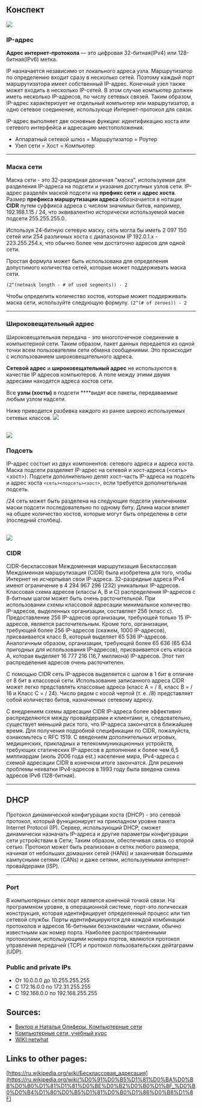 ## Конспект

![](https://www.notion.so/image/https%3A%2F%2Fs3-us-west-2.amazonaws.com%2Fsecure.notion-static.com%2F2c585ca7-2a7d-4846-88cb-a79493fbe408%2FIPv4v6.jpeg?table=block&id=f50ad6c8-1387-4e9c-b7dc-770aebb0f9c6&spaceId=5dbd1be7-396f-4c24-ab12-c8a3aa083d79&width=2000&userId=401c2245-2834-41ac-a3c7-80935b258909&cache=v2)

### IP-адрес

**Адрес интернет-протокола** — это цифровая 32-битная(IPv4) или 128-битная(IPv6) метка.

IP назначается независимо от локального адреса узла. Маршрутизатор по определению входит сразу в несколько сетей. Поэтому каждый порт маршрутизатора имеет собственный IP-адрес. Конечный узел также может входить в несколько IP-сетей. В этом случае компьютер должен иметь несколько IP-адресов, по числу сетевых связей. Таким образом, IP-адрес характеризует не отдельный компьютер или маршрутизатор, а одно сетевое соединение, использующе Интернет-протокол для связи.

IP-адрес выполняет две основные функции: идентификацию хоста или сетевого интерфейса и адресацию местоположения.

-   Aппаратный сетевой шлюз = Маршрутизатор = Роутер
-   Узел сети = Хост = Компьютер

---

### Маска сети

Маска сети - это 32-разрядная двоичная "маска", используемая для разделения IP-адреса на подсети и указания доступных узлов сети. IP-адрес разделён маской подсети на **префикс сети** и **адрес хоста**. Размер **префикса маршрутизации адреса** обозначается в нотации **CIDR** путем суффикса адреса с числом значимых битов, например, 192.168.1.15 / 24, что эквивалентно исторически используемой маске подсети 255.255.255.0.

Используя 24-битную сетевую маску, сеть могла бы иметь 2 097 150 сетей или 254 различных хоста с диапазоном IP 192.0.1.x - 223.255.254.x, что обычно более чем достаточно адресов для одной сети.

Простая формула может быть использована для определения допустимого количества сетей, которые может поддерживать маска сети.

`(2^(netmask length - # of used segments)) - 2`

Чтобы определить количество хостов, которые может поддерживать маска сети, используйте следующую формулу. `(2^(# of zeroes)) - 2`

---

### Ш**ироковещательный адрес**

Широковещательная передача - это многоточечное соединение в компьютерной сети. Таким образом, пакет данных передается из одной точки всем пользователям сети обмена сообщениями. Это происходит с использованием широковещательного адреса.

**Сетевой адрес** и **широковещательный адрес** не используются в качестве IP адресов компьютеров. А поле между этими двумя адресами находятся адреса хостов сети.

Все **узлы (хосты)** в подсети ****видят все пакеты, передаваемые любым узлом надсети.

Ниже приводится разбивка каждого из ранее широко используемых сетевых классов.
![](https://www.notion.so/image/https%3A%2F%2Fs3-us-west-2.amazonaws.com%2Fsecure.notion-static.com%2Fcef3d5f0-8720-4fe1-8eff-499dff56fe52%2F6.jpg?table=block&id=94c3a378-6fbd-43a8-9944-b1893e4473e3&spaceId=5dbd1be7-396f-4c24-ab12-c8a3aa083d79&width=480&userId=401c2245-2834-41ac-a3c7-80935b258909&cache=v2)

![](https://www.notion.so/image/https%3A%2F%2Fs3-us-west-2.amazonaws.com%2Fsecure.notion-static.com%2F0a865666-e0de-4e5f-ad70-ec8d5b1f5b17%2FScreenshot_2020-12-06_17-26-57.png?table=block&id=6bafc227-2e82-4bd4-97c8-86797faf99f2&spaceId=5dbd1be7-396f-4c24-ab12-c8a3aa083d79&width=1390&userId=401c2245-2834-41ac-a3c7-80935b258909&cache=v2)
---

### Подсеть

IP-адрес состоит из двух компонентов: сетевого адреса и адреса хоста. Маска подсети разделяет IP-адрес на сетевой и хост-адреса (<сеть><хост>). Подсети дополнительно делят хост-часть IP-адреса на подсеть и адрес хоста `<сеть><подсеть><хост>`, если требуется дополнительная подсеть.

/24 сеть может быть разделена на следующие подсети увеличением маски подсети последовательно по одному биту. Длина маски влияет на общее количество хостов, которые могут быть определены в сети (последний столбец).

![](Pasted%20image%2020211205091331.png)
---

### CIDR

CIDR-бесклассовая Междоменная маршрутизация Бесклассовая Междоменная маршрутизация (CIDR) была изобретена для того, чтобы Интернет не исчерпывал свои IP-адреса. 32-разрядные адреса IPv4 имеют ограничение в 4 294 967 296 (232) уникальных IP-адресов. Классовая схема адресов (классы A, B и C) распределения IP-адресов с 8-битным шагом может быть очень расточительной. При использовании схемы классовой адресации минимальное количество IP-адресов, выделенных организации, составляет 256 (класс с). Предоставление 256 IP-адресов организации, требующей только 15 IP-адресов, является расточительным. Кроме того, организации, требующей более 256 IP-адресов (скажем, 1000 IP-адресов), присваивается класс B, который выделяет 65 536 IP-адресов. Аналогичным образом, организации, требующей более 65 636 (65 634 пригодных для использования IP-адресов), присваивается сеть класса А, которая выделяет 16 777 216 (16,7 миллиона) IP-адресов. Этот тип распределения адресов очень расточителен.

С помощью CIDR сеть IP-адресов выделяется с шагом в 1 бит в отличие от 8 бит в классовой сети. Использование записанного адреса CIDR может легко представлять классовые адреса (класс A = / 8, класс B = / 16 и Класс C = / 24). Число рядом с косой чертой (т. е. /8) представляет собой количество битов, назначенных сетевому адресу.

С внедрением схемы адресации CIDR IP-адреса более эффективно распределяются между провайдерами и клиентами; и, следовательно, существует меньший риск того, что IP-адреса закончатся в ближайшее время. Для получения подробной спецификации по CIDR, пожалуйста, ознакомьтесь с RFC 1519. С введением дополнительных игровых, медицинских, прикладных и телекоммуникационных устройств, требующих статических IP-адресов в дополнение к более чем 6,5 миллиардам (июль 2006 года est.) население мира, IPv4-адреса с схемой адресации CIDR в конечном итоге закончатся. Для решения проблемы нехватки IPv4-адресов в 1993 году была введена схема адресов IPv6 (128-битная).

---

## DHCP

Протокол динамической конфигурации хоста (DHCP) - это сетевой протокол, который функционирует на прикладном уровне пакета Internet Protocol (IP). Сервер, использующий DHCP, сможет динамически назначать IP-адреса и другие параметры конфигурации сети устройствам в Сети; Таким образом, обеспечивая связь со второй сетью. Протокол может быть реализован в сетях любого размера, начиная от небольших домашних сетей (HANs) и заканчивая большими кампусными сетями (CANs) и даже сетями, используемыми интернет-провайдерами (ISP).

---

### Port

В компьютерных сетях порт является конечной точкой связи. На программном уровне, в операционной системе, порт-это логическая конструкция, которая идентифицирует определенный процесс или тип сетевой службы. Порты идентифицируются для каждой комбинации протоколов и адресов 16-битными беззнаковыми числами, обычно известными как номер порта. Наиболее распространенными протоколами, использующими номера портов, являются протокол управления передачей (TCP) и протокол пользовательских дейтаграмм (UDP).

### Public and private IPs

-   От 10.0.0.0 до 10.255.255.255
-   С 172.16.0.0 по 172.31.255.255
-   С 192.168.0.0 по 192.168.255.255

## Sources:

-   [Виктор и Наталья Олиферы. Компьютерные сети](https://www.notion.so/23c23fef89244bc78ceaeb4bea9e122e)
-   [Компьютерные сети, учебный курс](https://www.notion.so/055b7a33f5644063a2f6015531c5d804)
-   [WIKI:netwhat](https://www.notion.so/WIKI-netwhat-0df4ed67d5ec447c88999a4ee76ab64f)

## Links to other pages:

[](https://ru.wikipedia.org/wiki/%D0%91%D0%B5%D1%81%D0%BA%D0%BB%D0%B0%D1%81%D1%81%D0%BE%D0%B2%D0%B0%D1%8F_%D0%B0%D0%B4%D1%80%D0%B5%D1%81%D0%B0%D1%86%D0%B8%D1%8F)[https://ru.wikipedia.org/wiki/Бесклассовая_адресация](https://ru.wikipedia.org/wiki/%D0%91%D0%B5%D1%81%D0%BA%D0%BB%D0%B0%D1%81%D1%81%D0%BE%D0%B2%D0%B0%D1%8F_%D0%B0%D0%B4%D1%80%D0%B5%D1%81%D0%B0%D1%86%D0%B8%D1%8F)